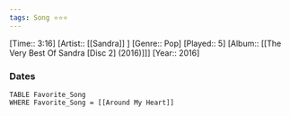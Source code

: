 ```yaml
---
tags: Song ⭐⭐⭐ 
---
```

[Time:: 3:16]
[Artist:: [[Sandra]] ]
[Genre:: Pop]
[Played:: 5]
[Album:: [[The Very Best Of Sandra [Disc 2] (2016)]]]
[Year:: 2016]
### Dates
````dataview
TABLE Favorite_Song
WHERE Favorite_Song = [[Around My Heart]]
````